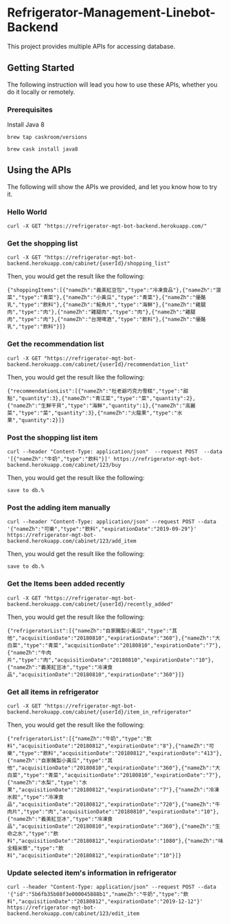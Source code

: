 # Refrigerator-Management-Linebot-Backend

This project provides multiple APIs for accessing database.

## Getting Started

The following instruction will lead you how to use these APIs, whether you do it locally or remotely.

### Prerequisites

Install Java 8

```
brew tap caskroom/versions
```

```
brew cask install java8
```

## Using the APIs

The following will show the APIs we provided, and let you know how to try it.

### Hello World

```
curl -X GET "https://refrigerator-mgt-bot-backend.herokuapp.com/"
```

### Get the shopping list

```
curl -X GET "https://refrigerator-mgt-bot-backend.herokuapp.com/cabinet/{userId}/shopping_list"
```

Then, you would get the result like the following:

```
{"shoppingItems":[{"nameZh":"義美紅豆包","type":"冷凍食品"},{"nameZh":"菠菜","type":"青菜"},{"nameZh":"小黃瓜","type":"青菜"},{"nameZh":"優酪乳","type":"飲料"},{"nameZh":"鮭魚片","type":"海鮮"},{"nameZh":"雞腿肉","type":"肉"},{"nameZh":"雞腿肉","type":"肉"},{"nameZh":"雞腿肉","type":"肉"},{"nameZh":"台灣啤酒","type":"飲料"},{"nameZh":"優酪乳","type":"飲料"}]}
```

### Get the recommendation list

```
curl -X GET "https://refrigerator-mgt-bot-backend.herokuapp.com/cabinet/{userId}/recommendation_list"
```

Then, you would get the result like the following:

```
{"recommendationList":[{"nameZh":"杜老爺巧克力雪糕","type":"甜點","quantity":3},{"nameZh":"青江菜","type":"菜","quantity":2},{"nameZh":"生鮮干貝","type":"海鮮","quantity":1},{"nameZh":"高麗菜","type":"菜","quantity":3},{"nameZh":"火龍果","type":"水果","quantity":2}]}
```

### Post the shopping list item

```
curl --header "Content-Type: application/json"  --request POST  --data '[{"nameZh":"牛奶","type":"飲料"}]' https://refrigerator-mgt-bot-backend.herokuapp.com/cabinet/123/buy
```

Then, you would get the result like the following:

```
save to db.%
```

### Post the adding item manually

```
curl --header "Content-Type: application/json" --request POST --data '{"nameZh":"可樂","type":"飲料","expirationDate":"2019-09-29"}' https://refrigerator-mgt-bot-backend.herokuapp.com/cabinet/123/add_item
```

Then, you would get the result like the following:

```
save to db.%
```

### Get the Items been added recently

```
curl -X GET "https://refrigerator-mgt-bot-backend.herokuapp.com/cabinet/{userId}/recently_added"
```

Then, you would get the result like the following:

```
{"refrigeratorList":[{"nameZh":"自家醃製小黃瓜","type":"其他","acquisitionDate":"20180810","expirationDate":"360"},{"nameZh":"大白菜","type":"青菜","acquisitionDate":"20180810","expirationDate":"7"},{"nameZh":"牛肉片","type":"肉","acquisitionDate":"20180810","expirationDate":"10"},{"nameZh":"義美紅豆冰","type":"冷凍食品","acquisitionDate":"20180810","expirationDate":"360"}]}
```

### Get all items in refrigerator

```
curl -X GET "https://refrigerator-mgt-bot-backend.herokuapp.com/cabinet/{userId}/item_in_refrigerator"
```

Then, you would get the result like the following:

```
{"refrigeratorList":[{"nameZh":"牛奶","type":"飲料","acquisitionDate":"20180812","expirationDate":"8"},{"nameZh":"可樂","type":"飲料","acquisitionDate":"20180812","expirationDate":"413"},{"nameZh":"自家醃製小黃瓜","type":"其他","acquisitionDate":"20180810","expirationDate":"360"},{"nameZh":"大白菜","type":"青菜","acquisitionDate":"20180810","expirationDate":"7"},{"nameZh":"水梨","type":"水果","acquisitionDate":"20180812","expirationDate":"7"},{"nameZh":"冷凍水餃","type":"冷凍食品","acquisitionDate":"20180812","expirationDate":"720"},{"nameZh":"牛肉片","type":"肉","acquisitionDate":"20180810","expirationDate":"10"},{"nameZh":"義美紅豆冰","type":"冷凍食品","acquisitionDate":"20180810","expirationDate":"360"},{"nameZh":"生命之水","type":"飲料","acquisitionDate":"20180812","expirationDate":"1080"},{"nameZh":"味全糙米漿","type":"飲料","acquisitionDate":"20180812","expirationDate":"10"}]}
```

### Update selected item's information in refrigerator

```
curl --header "Content-Type: application/json" --request POST --data '{"id":"5b6fb35b08f3e000045888b1","nameZh":"牛奶","type":"飲料","acquisitionDate":"20180812","expirationDate":"2019-12-12"}' https://refrigerator-mgt-bot-backend.herokuapp.com/cabinet/123/edit_item
```

